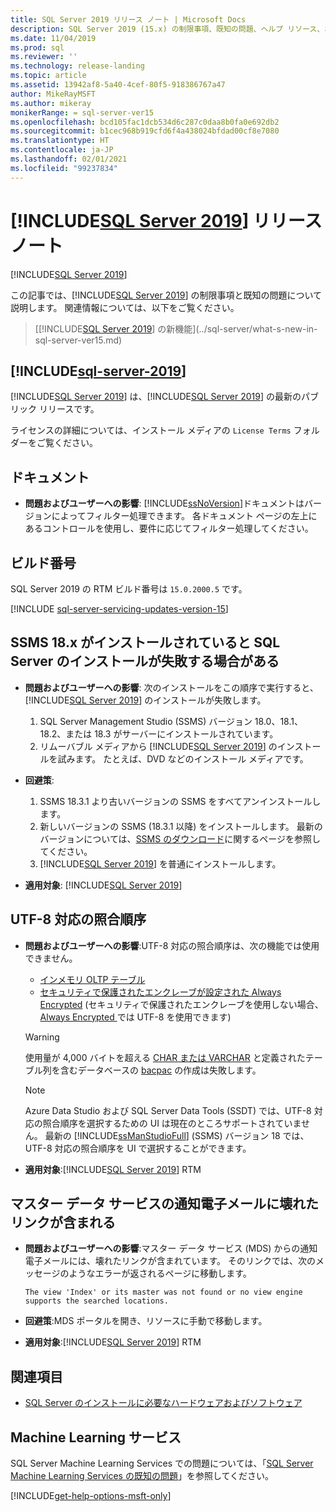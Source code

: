 ```yaml
---
title: SQL Server 2019 リリース ノート | Microsoft Docs
description: SQL Server 2019 (15.x) の制限事項、既知の問題、ヘルプ リソース、およびその他のリリース ノートについて説明します。
ms.date: 11/04/2019
ms.prod: sql
ms.reviewer: ''
ms.technology: release-landing
ms.topic: article
ms.assetid: 13942af8-5a40-4cef-80f5-918386767a47
author: MikeRayMSFT
ms.author: mikeray
monikerRange: = sql-server-ver15
ms.openlocfilehash: bcd105fac1dcb534d6c287c0daa8b0fa0e692db2
ms.sourcegitcommit: b1cec968b919cfd6f4a438024bfdad00cf8e7080
ms.translationtype: HT
ms.contentlocale: ja-JP
ms.lasthandoff: 02/01/2021
ms.locfileid: "99237834"
---
```

# <a name="sql-server-2019-release-notes"></a>[!INCLUDE[SQL Server 2019](../includes/sssql19-md.md)] リリース ノート
[!INCLUDE[SQL Server 2019](../includes/applies-to-version/sqlserver2019.md)]

この記事では、[!INCLUDE[SQL Server 2019](../includes/sssql19-md.md)] の制限事項と既知の問題について説明します。 関連情報については、以下をご覧ください。

> [[!INCLUDE[SQL Server 2019](../includes/sssql19-md.md)] の新機能](../sql-server/what-s-new-in-sql-server-ver15.md)

## [!INCLUDE[sql-server-2019](../includes/sssql19-md.md)]

[!INCLUDE[SQL Server 2019](../includes/sssql19-md.md)] は、[!INCLUDE[SQL Server 2019](../includes/ssnoversion-md.md)] の最新のパブリック リリースです。

ライセンスの詳細については、インストール メディアの `License Terms` フォルダーをご覧ください。

## <a name="documentation"></a>ドキュメント

- **問題およびユーザーへの影響**: [!INCLUDE[ssNoVersion](../includes/ssnoversion-md.md)]ドキュメントはバージョンによってフィルター処理できます。 各ドキュメント ページの左上にあるコントロールを使用し、要件に応じてフィルター処理してください。

## <a name="build-number"></a>ビルド番号

SQL Server 2019 の RTM ビルド番号は `15.0.2000.5` です。

[!INCLUDE [sql-server-servicing-updates-version-15](../includes/sql-server-servicing-updates-version-15.md)]

## <a name="sql-server-installation-may-fail-if-ssms-18x-is-installed"></a>SSMS 18.x がインストールされていると SQL Server のインストールが失敗する場合がある

- **問題およびユーザーへの影響**: 次のインストールをこの順序で実行すると、[!INCLUDE[SQL Server 2019](../includes/sssql19-md.md)] のインストールが失敗します。
  1. SQL Server Management Studio (SSMS) バージョン 18.0、18.1、18.2、または 18.3 がサーバーにインストールされています。
  1. リムーバブル メディアから [!INCLUDE[SQL Server 2019](../includes/sssql19-md.md)] のインストールを試みます。 たとえば、DVD などのインストール メディアです。

- **回避策**:
  1. SSMS 18.3.1 より古いバージョンの SSMS をすべてアンインストールします。
  1. 新しいバージョンの SSMS (18.3.1 以降) をインストールします。 最新のバージョンについては、[SSMS のダウンロード](../ssms/download-sql-server-management-studio-ssms.md)に関するページを参照してください。
  1. [!INCLUDE[SQL Server 2019](../includes/sssql19-md.md)] を普通にインストールします。

- **適用対象**: [!INCLUDE[SQL Server 2019](../includes/sssql19-md.md)]

## <a name="utf-8-collations"></a>UTF-8 対応の照合順序

- **問題およびユーザーへの影響**:UTF-8 対応の照合順序は、次の機能では使用できません。
  - [インメモリ OLTP テーブル](../relational-databases/in-memory-oltp/introduction-to-memory-optimized-tables.md)
  - [セキュリティで保護されたエンクレーブが設定された Always Encrypted](../relational-databases/security/encryption/always-encrypted-enclaves.md) (セキュリティで保護されたエンクレーブを使用しない場合、[Always Encrypted ](../relational-databases/security/encryption/always-encrypted-database-engine.md) では UTF-8 を使用できます)

  > [!WARNING]
  > 使用量が 4,000 バイトを超える [CHAR または VARCHAR](../t-sql/data-types/char-and-varchar-transact-sql.md) と定義されたテーブル列を含むデータベースの [bacpac](../relational-databases/data-tier-applications/data-tier-applications.md#bacpac) の作成は失敗します。
  
  > [!NOTE]
  > Azure Data Studio および SQL Server Data Tools (SSDT) では、UTF-8 対応の照合順序を選択するための UI は現在のところサポートされていません。 最新の [!INCLUDE[ssManStudioFull](../includes/ssmanstudiofull-md.md)] (SSMS) バージョン 18 では、UTF-8 対応の照合順序を UI で選択することができます。

- **適用対象**:[!INCLUDE[SQL Server 2019](../includes/sssql19-md.md)] RTM

## <a name="master-data-service-notification-email-contains-broken-link"></a>マスター データ サービスの通知電子メールに壊れたリンクが含まれる

- **問題およびユーザーへの影響**:マスター データ サービス (MDS) からの通知電子メールには、壊れたリンクが含まれています。 そのリンクでは、次のメッセージのようなエラーが返されるページに移動します。

   `The view 'Index' or its master was not found or no view engine supports the searched locations.`

- **回避策**:MDS ポータルを開き、リソースに手動で移動します。

- **適用対象**:[!INCLUDE[SQL Server 2019](../includes/sssql19-md.md)] RTM

## <a name="see-also"></a>関連項目

- [SQL Server のインストールに必要なハードウェアおよびソフトウェア](../sql-server/install/hardware-and-software-requirements-for-installing-sql-server-ver15.md)

## <a name="machine-learning-services"></a>Machine Learning サービス

SQL Server Machine Learning Services での問題については、「[SQL Server Machine Learning Services の既知の問題](../machine-learning/troubleshooting/known-issues-for-sql-server-machine-learning-services.md)」を参照してください。

[!INCLUDE[get-help-options-msft-only](../includes/paragraph-content/get-help-options.md)]

